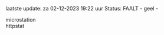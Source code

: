 laatste update: 
za 02-12-2023 19:22   uur 
Status: FAALT - geel - 
<div class="service Y">microstation</div><div class="service G">httpstat</div>